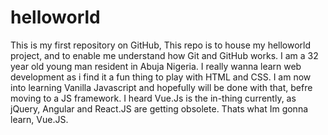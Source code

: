 # helloworld
This is my first repository on GitHub, This repo is to house my helloworld project, and to enable me understand how Git and GitHub works. 
I am a 32 year old young man resident in Abuja Nigeria. I really wanna learn web development as i find it a fun thing to play with HTML and CSS. 
I am now into learning Vanilla Javascript and hopefully will be done with that, befre moving to a JS framework. I heard Vue.Js is the in-thing currently, as jQuery, Angular and React.JS are getting obsolete. Thats what Im gonna learn, Vue.JS.
